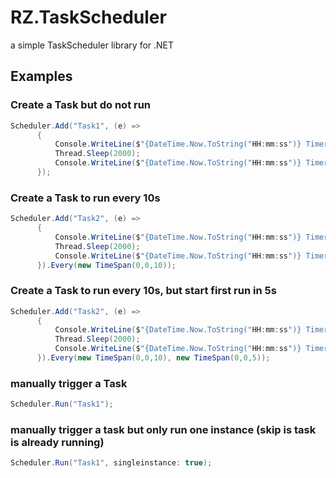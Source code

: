 # RZ.TaskScheduler
a simple TaskScheduler library for .NET

## Examples

### Create a Task but do not run
```c#
Scheduler.Add("Task1", (e) =>
      {
          Console.WriteLine($"{DateTime.Now.ToString("HH:mm:ss")} Timer {(e as ScheduledTask)?.Name} was started...");
          Thread.Sleep(2000);
          Console.WriteLine($"{DateTime.Now.ToString("HH:mm:ss")} Timer {(e as ScheduledTask)?.Name} completed.");
      });
```

### Create a Task to run every 10s
```c#
Scheduler.Add("Task2", (e) =>
      {
          Console.WriteLine($"{DateTime.Now.ToString("HH:mm:ss")} Timer {(e as ScheduledTask)?.Name} was started...");
          Thread.Sleep(2000);
          Console.WriteLine($"{DateTime.Now.ToString("HH:mm:ss")} Timer {(e as ScheduledTask)?.Name} completed.");
      }).Every(new TimeSpan(0,0,10));
```

### Create a Task to run every 10s, but start first run in 5s
```c#
Scheduler.Add("Task2", (e) =>
      {
          Console.WriteLine($"{DateTime.Now.ToString("HH:mm:ss")} Timer {(e as ScheduledTask)?.Name} was started...");
          Thread.Sleep(2000);
          Console.WriteLine($"{DateTime.Now.ToString("HH:mm:ss")} Timer {(e as ScheduledTask)?.Name} completed.");
      }).Every(new TimeSpan(0,0,10), new TimeSpan(0,0,5));
```

### manually trigger a Task
```c#
Scheduler.Run("Task1");
```

### manually trigger a task but only run one instance (skip is task is already running)
```c#
Scheduler.Run("Task1", singleinstance: true);
```
